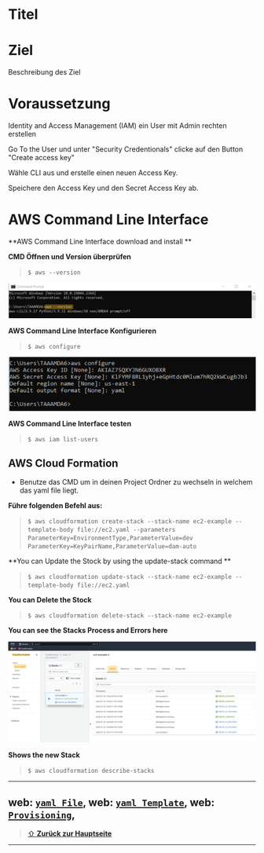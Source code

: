 Titel
====

# Ziel

Beschreibung des Ziel

# Voraussetzung

Identity and Access Management (IAM) ein User mit Admin rechten erstellen
 
 Go To the User und unter "Security Credentionals" clicke auf den Button "Create access key"

 Wähle CLI aus und erstelle einen neuen Access Key. 

 Speichere den Access Key und den Secret Access Key ab.

# AWS Command Line Interface

  
  **AWS Command Line Interface download and install **
  
  **CMD Öffnen und Version überprüfen**
  
  > `$ aws --version`

![CLI Version](../00_images/aws_cli.png)

  **AWS Command Line Interface Konfigurieren**
  
  > `$ aws configure`

![CLI Config](00_images/aws_configure.png)

  **AWS Command Line Interface testen**
  
  > `$ aws iam list-users`

## AWS Cloud Formation
- Benutze das CMD um in deinen Project Ordner zu wechseln in welchem das yaml file liegt.


 **Führe folgenden Befehl aus:**
  
  > `$ aws cloudformation create-stack --stack-name ec2-example --template-body file://ec2.yaml --parameters ParameterKey=EnvironmentType,ParameterValue=dev ParameterKey=KeyPairName,ParameterValue=dam-auto`

**You can Update the Stock by using the update-stack command **
  
  > `$ aws cloudformation update-stack --stack-name ec2-example --template-body file://ec2.yaml`


**You can Delete the Stock**
  
  > `$ aws cloudformation delete-stack --stack-name ec2-example`

**You can see the Stacks Process and Errors here**

![CLI Version](00_images/aws_stack.png)

**Shows the new Stack**
  
  > `$ aws cloudformation describe-stacks`

---

web: [`yaml File`](https://docs.aws.amazon.com/AWSCloudFormation/latest/UserGuide/gettingstarted.templatebasics.html),
web: [`yaml Template`](https://docs.aws.amazon.com/AWSCloudFormation/latest/UserGuide/conditions-sample-templates.html),
web: [`Provisioning`](https://jennapederson.com/blog/2021/6/21/provisioning-an-ec2-instance-with-cloudformation-part-1/),
---

> [⇧ **Zurück zur Hauptseite**](/README.md)

---
